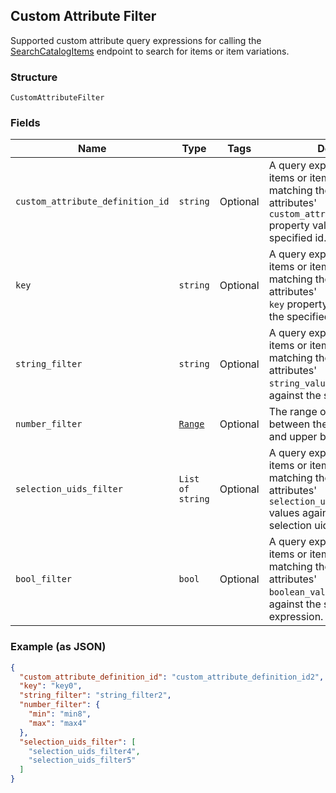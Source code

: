 ## Custom Attribute Filter

Supported custom attribute query expressions for calling the 
[SearchCatalogItems](#endpoint-Catalog-SearchCatalogItems) 
endpoint to search for items or item variations.

### Structure

`CustomAttributeFilter`

### Fields

| Name | Type | Tags | Description |
|  --- | --- | --- | --- |
| `custom_attribute_definition_id` | `string` | Optional | A query expression to filter items or item variations by matching their custom attributes' <br>`custom_attribute_definition_id`  <br>property value against the the specified id. |
| `key` | `string` | Optional | A query expression to filter items or item variations by matching their custom attributes'<br>`key` property value against <br>the specified key. |
| `string_filter` | `string` | Optional | A query expression to filter items or item variations by matching their custom attributes' <br>`string_value`  property value <br>against the specified text. |
| `number_filter` | [`Range`](/doc/models/range.md) | Optional | The range of a number value between the specified lower and upper bounds. |
| `selection_uids_filter` | `List of string` | Optional | A query expression to filter items or item variations by matching  their custom attributes' <br>`selection_uid_values` <br>values against the specified selection uids. |
| `bool_filter` | `bool` | Optional | A query expression to filter items or item variations by matching their custom attributes'<br>`boolean_value` property values <br>against the specified Boolean expression. |

### Example (as JSON)

```json
{
  "custom_attribute_definition_id": "custom_attribute_definition_id2",
  "key": "key0",
  "string_filter": "string_filter2",
  "number_filter": {
    "min": "min8",
    "max": "max4"
  },
  "selection_uids_filter": [
    "selection_uids_filter4",
    "selection_uids_filter5"
  ]
}
```

